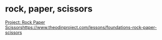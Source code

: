 # rock, paper, scissors
[Project: Rock Paper Scissors](https://www.theodinproject.com/lessons/foundations-rock-paper-scissors)https://www.theodinproject.com/lessons/foundations-rock-paper-scissors
